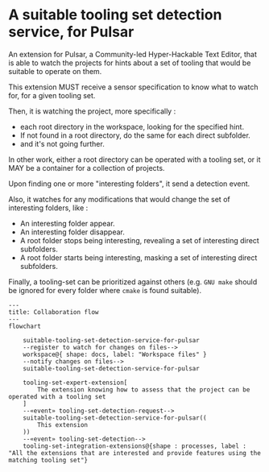 # A suitable tooling set detection service, for Pulsar

An extension for Pulsar, a Community-led Hyper-Hackable Text Editor, that is able to watch the projects for hints about a set of tooling that would be suitable to operate on them.

This extension MUST receive a sensor specification to know what to watch for, for a given tooling set.

Then, it is watching the project, more specifically :

* each root directory in the workspace, looking for the specified hint.
* If not found in a root directory, do the same for each direct subfolder.
* and it's not going further.

In other work, either a root directory can be operated with a tooling set, or it MAY be a container for a collection of projects.

Upon finding one or more "interesting folders", it send a detection event. 

Also, it watches for any modifications that would change the set of interesting folders, like :

* An interesting folder appear.
* An interesting folder disappear.
* A root folder stops being interesting, revealing a set of interesting direct subfolders.
* A root folder starts being interesting, masking a set of interesting direct subfolders.

Finally, a tooling-set can be prioritized against others (e.g. `GNU make` should be ignored for every folder where `cmake` is found suitable).

```mermaid
---
title: Collaboration flow
---
flowchart

    suitable-tooling-set-detection-service-for-pulsar
    --register to watch for changes on files-->
    workspace@{ shape: docs, label: "Workspace files" }
    --notify changes on files-->
    suitable-tooling-set-detection-service-for-pulsar

    tooling-set-expert-extension[
        The extension knowing how to assess that the project can be operated with a tooling set
    ] 
    --«event» tooling-set-detection-request--> 
    suitable-tooling-set-detection-service-for-pulsar((
        This extension
    )) 
    --«event» tooling-set-detection--> 
    tooling-set-integration-extensions@{shape : processes, label : "All the extensions that are interested and provide features using the matching tooling set"}
    
```

